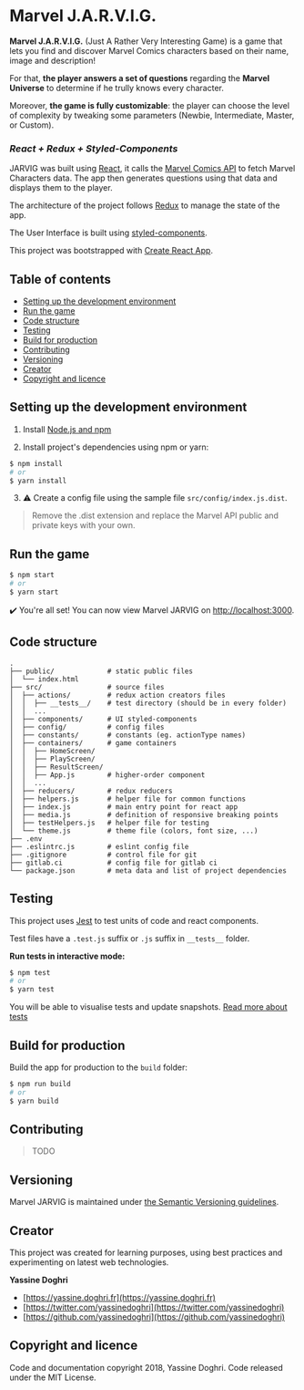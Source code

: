 # Marvel J.A.R.V.I.G.

**Marvel J.A.R.V.I.G.** (Just A Rather Very Interesting Game) is a game that lets you find and discover
Marvel Comics characters based on their name, image and description!

For that, **the player answers a set of questions** regarding the **Marvel Universe** to determine if he trully knows every character. 

Moreover, **the game is fully customizable**: the player can choose the level of complexity by tweaking some parameters (Newbie, Intermediate, Master, or Custom).

### *React + Redux + Styled-Components*

JARVIG was built using [React](https://reactjs.org/), it calls the [Marvel Comics API](https://developer.marvel.com/) to fetch Marvel Characters data. The app then generates questions using that data and displays them to the player.

The architecture of the project follows [Redux](https://redux.js.org) to manage the state of the app.

The User Interface is built using [styled-components](https://github.com/styled-components/styled-components).

This project was bootstrapped with [Create React App](https://github.com/facebookincubator/create-react-app).

## Table of contents

* [Setting up the development environment](#setting-up-the-development-environment)
* [Run the game](#run-the-game)
* [Code structure](#code-structure)
* [Testing](#testing)
* [Build for production](#build-for-production)
* [Contributing](#contributing)
* [Versioning](#versioning)
* [Creator](#creator)
* [Copyright and licence](#copyright-and-licence)

## Setting up the development environment

1. Install [Node.js and npm](https://nodejs.org/en/)

2. Install project's dependencies using npm or yarn:

```bash
$ npm install
# or
$ yarn install
```

3.   :warning: Create a config file using the sample file `src/config/index.js.dist`.
> Remove the .dist extension and replace the Marvel API public and private keys with your own.

## Run the game

```bash
$ npm start
# or
$ yarn start
```

:heavy_check_mark: You're all set! You can now view Marvel JARVIG on [http://localhost:3000](http://localhost:3000).

## Code structure

```
.
├── public/             # static public files
│  └── index.html
├── src/                # source files
│  ├── actions/         # redux action creators files
│  │  ├── __tests__/    # test directory (should be in every folder)
│  │  ...
│  ├── components/      # UI styled-components
│  ├── config/          # config files
│  ├── constants/       # constants (eg. actionType names)
│  ├── containers/      # game containers
│  │  ├── HomeScreen/
│  │  ├── PlayScreen/
│  │  ├── ResultScreen/
│  │  ├── App.js        # higher-order component
│  │  ...
│  ├── reducers/        # redux reducers
│  ├── helpers.js       # helper file for common functions
│  ├── index.js         # main entry point for react app
│  ├── media.js         # definition of responsive breaking points
│  ├── testHelpers.js   # helper file for testing
│  └── theme.js         # theme file (colors, font size, ...)
├── .env
├── .eslintrc.js        # eslint config file
├── .gitignore          # control file for git
├── gitlab.ci           # config file for gitlab ci
└── package.json        # meta data and list of project dependencies
```

## Testing

This project uses [Jest](https://facebook.github.io/jest/) to test units of code and react components.

Test files have a `.test.js` suffix or `.js` suffix in `__tests__` folder.

**Run tests in interactive mode:**

```bash
$ npm test
# or
$ yarn test
```
You will be able to visualise tests and update snapshots. [Read more about tests](https://github.com/facebook/create-react-app/blob/master/packages/react-scripts/template/README.md#running-tests)

## Build for production

Build the app for production to the `build` folder:

```bash
$ npm run build
# or
$ yarn build
```

## Contributing

> TODO

## Versioning

Marvel JARVIG is maintained under [the Semantic Versioning guidelines](http://semver.org/).

## Creator

This project was created for learning purposes, using best practices and experimenting on latest web technologies.

**Yassine Doghri**

* [https://yassine.doghri.fr](https://yassine.doghri.fr)
* [https://twitter.com/yassinedoghri](https://twitter.com/yassinedoghri)
* [https://github.com/yassinedoghri](https://github.com/yassinedoghri)

## Copyright and licence

Code and documentation copyright 2018, Yassine Doghri. Code released under the MIT License.
